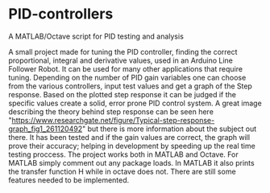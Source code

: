 # PID-controllers
A MATLAB/Octave script for PID testing and analysis

A small project made for tuning the PID controller, finding the correct proportional, integral and derivative values, used in an Arduino Line Follower Robot.
It can be used for many other applications that require tuning.
Depending on the number of PID gain variables one can choose from the various controllers, input test values and get a graph of the Step response.
Based on the plotted step response it can be judged if the specific values create a solid, error prone PID control system.
A great image describing the theory behind step response can be seen here "https://www.researchgate.net/figure/Typical-step-response-graph_fig1_261120492" but there is more information about the subject out there.
It has been tested and if the gain values are correct, the graph will prove their accuracy; helping in development by speeding up the real time testing proccess.
The project works both in MATLAB and Octave. For MATLAB simply comment out any package loads.
In MATLAB it also prints the transfer function H while in octave does not.
There are still some features needed to be implemented.
